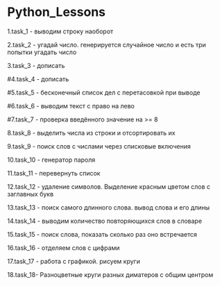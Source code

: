 # Python_Lessons
1.task_1 - выводим строку наоборот

2.task_2 - угадай число. генерируется случайное чиcло и есть три попытки угадать число

3.task_3 - дописать

#4.task_4 - дописать

#5.task_5 - бесконечный список дел с перетасовкой при выводе

#6.task_6 - выводим текст с право на лево

#7.task_7 - проверка введённого значение на >= 8

8.task_8 - выделить числа из строки и отсортировать их

9.task_9 - поиск слов с числами через списковые включения

10.task_10 - генератор пароля

11.task_11 - перевернуть список

12.task_12 - удаление символов. Выделение красным цветом слов с заглавных букв

13.task_13 - поиск самого длинного слова. вывод слова и его длины

14.task_14 - выводим количество повторяющихся слов в словаре

15.task_15 - поиск слова, показать сколько раз оно встречается

16.task_16 - отделяем слов с цифрами

17.task_17 - работа с графикой. рисуем круги

18.task_18- Разноцветные круги разных диматеров с общим центром

